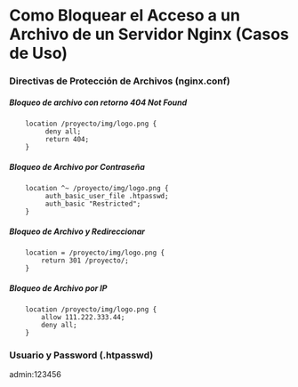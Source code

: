 # Como Bloquear el Acceso a un Archivo de un Servidor Nginx (Casos de Uso)

### Directivas de Protección de Archivos (nginx.conf)

##### Bloqueo de archivo con retorno 404 Not Found
	    location /proyecto/img/logo.png {
		     deny all;
		     return 404;
		}

##### Bloqueo de Archivo por Contraseña
	    location ^~ /proyecto/img/logo.png {
		     auth_basic_user_file .htpasswd;
		     auth_basic "Restricted";
		}

##### Bloqueo de Archivo y Redireccionar
		location = /proyecto/img/logo.png {
		  	return 301 /proyecto/;
		}

##### Bloqueo de Archivo por IP
		location /proyecto/img/logo.png {
		    allow 111.222.333.44;
		    deny all;
		}
		
### Usuario y Password (.htpasswd)
admin:123456 
